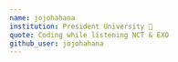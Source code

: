 ```yaml
---
name: jojohahana 
institution: President University 🚩 
quote: Coding while listening NCT & EXO 
github_user: jojohahana
---
```


